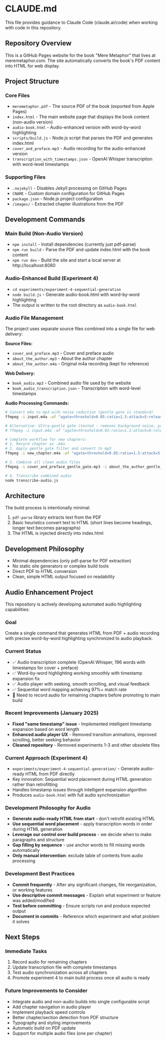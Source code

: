 # CLAUDE.md

This file provides guidance to Claude Code (claude.ai/code) when working with code in this repository.

## Repository Overview

This is a GitHub Pages website for the book "Mere Metaphor" that lives at meremetaphor.com. The site automatically converts the book's PDF content into HTML for web display.

## Project Structure

### Core Files
- `meremetaphor.pdf` - The source PDF of the book (exported from Apple Pages)
- `index.html` - The main website page that displays the book content (non-audio version)
- `audio-book.html` - Audio-enhanced version with word-by-word highlighting
- `scripts/build.js` - Node.js script that parses the PDF and generates index.html
- `cover_and_preface.mp3` - Audio recording for the audio-enhanced version
- `transcription_with_timestamps.json` - OpenAI Whisper transcription with word-level timestamps

### Supporting Files
- `.nojekyll` - Disables Jekyll processing on GitHub Pages
- `CNAME` - Custom domain configuration for GitHub Pages
- `package.json` - Node.js project configuration
- `/images/` - Extracted chapter illustrations from the PDF

## Development Commands

### Main Build (Non-Audio Version)
- `npm install` - Install dependencies (currently just pdf-parse)
- `npm run build` - Parse the PDF and update index.html with the book content
- `npm run dev` - Build the site and start a local server at http://localhost:8080

### Audio-Enhanced Build (Experiment 4)
- `cd experiments/experiment-4-sequential-generation`
- `node build.js` - Generate audio-book.html with word-by-word highlighting
- The output is written to the root directory as `audio-book.html`

### Audio File Management
The project uses separate source files combined into a single file for web delivery:

**Source Files:**
- `cover_and_preface.mp3` - Cover and preface audio
- `about_the_author.mp3` - About the author chapter
- `about_the_author.m4a` - Original m4a recording (kept for reference)

**Web Delivery:**
- `book_audio.mp3` - Combined audio file used by the website
- `book_audio_transcription.json` - Transcription with word-level timestamps

**Audio Processing Commands:**
```bash
# Convert m4a to mp3 with noise reduction (gentle gate is standard)
ffmpeg -i input.m4a -af "agate=threshold=0.05:ratio=1.5:attack=5:release=200" -codec:a libmp3lame -b:a 128k output.mp3

# Alternative: Ultra-gentle gate (tested - removes background noise, preserves more breathing)
# ffmpeg -i input.m4a -af "agate=threshold=0.03:ratio=1.2:attack=8:release=300" -codec:a libmp3lame -b:a 128k output_ultra_clean.mp3

# Complete workflow for new chapters:
# 1. Record chapter as .m4a
# 2. Apply gentle gate filter and convert to mp3
ffmpeg -i new_chapter.m4a -af "agate=threshold=0.05:ratio=1.5:attack=5:release=200" -codec:a libmp3lame -b:a 128k new_chapter_gentle_gate.mp3

# 3. Combine all clean audio files 
ffmpeg -i cover_and_preface_gentle_gate.mp3 -i about_the_author_gentle_gate.mp3 -filter_complex "[0:0][1:0]concat=n=2:v=0:a=1" -c:a libmp3lame -b:a 128k book_audio.mp3

# 4. Transcribe combined audio
node transcribe-audio.js
```

## Architecture

The build process is intentionally minimal:
1. `pdf-parse` library extracts text from the PDF
2. Basic heuristics convert text to HTML (short lines become headings, longer text becomes paragraphs)
3. The HTML is injected directly into index.html

## Development Philosophy

- Minimal dependencies (only pdf-parse for PDF extraction)
- No static site generators or complex build tools
- Direct PDF to HTML conversion
- Clean, simple HTML output focused on readability

## Audio Enhancement Project

This repository is actively developing automated audio highlighting capabilities:

### Goal
Create a single command that generates HTML from PDF + audio recording with precise word-by-word highlighting synchronized to audio playback.

### Current Status
- ✅ Audio transcription complete (OpenAI Whisper, 196 words with timestamps for cover + preface)
- ✅ Word-by-word highlighting working smoothly with timestamp expansion fix
- ✅ Audio player with seeking, smooth scrolling, and visual feedback
- ✅ Sequential word mapping achieving 97%+ match rate
- 🚧 Need to record audio for remaining chapters before promoting to main build

### Recent Improvements (January 2025)
- **Fixed "same timestamp" issue** - Implemented intelligent timestamp expansion based on word length
- **Enhanced audio player UX** - Removed transition animations, improved scrolling, better seeking behavior
- **Cleaned repository** - Removed experiments 1-3 and other obsolete files

### Current Approach (Experiment 4)
- `experiments/experiment-4-sequential-generation/` - Generate audio-ready HTML from PDF directly
- Key innovation: Sequential word placement during HTML generation rather than retrofitting
- Handles timestamp issues through intelligent expansion algorithm
- Produces `audio-book.html` with full audio synchronization

### Development Philosophy for Audio
- **Generate audio-ready HTML from start** - don't retrofit existing HTML
- **Use sequential word placement** - apply transcription words in order during HTML generation  
- **Leverage our control over build process** - we decide when to make paragraphs and structure
- **Gap filling by sequence** - use anchor words to fill missing words automatically
- **Only manual intervention**: exclude table of contents from audio processing

### Development Best Practices
- **Commit frequently** - After any significant changes, file reorganization, or working features
- **Use descriptive commit messages** - Explain what experiment or feature was added/modified
- **Test before committing** - Ensure scripts run and produce expected output
- **Document in commits** - Reference which experiment and what problem it solves

## Next Steps

### Immediate Tasks
1. Record audio for remaining chapters
2. Update transcription file with complete timestamps
3. Test audio synchronization across all chapters
4. Promote experiment 4 to main build process once all audio is ready

### Future Improvements to Consider
- Integrate audio and non-audio builds into single configurable script
- Add chapter navigation in audio player
- Implement playback speed controls
- Better chapter/section detection from PDF structure  
- Typography and styling improvements
- Automatic build on PDF update
- Support for multiple audio files (one per chapter)